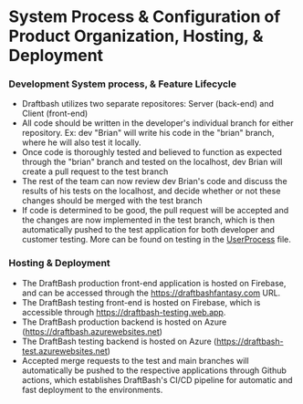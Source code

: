 # System Process & Configuration of Product Organization, Hosting, & Deployment

### Development System process, & Feature Lifecycle
- Draftbash utilizes two separate repositores: Server (back-end) and Client (front-end)
- All code should be written in the developer's individual branch for either repository. Ex: dev "Brian" will write his code in the "brian" branch, where he will also test it locally.
- Once code is thoroughly tested and believed to function as expected through the "brian" branch and tested on the localhost, dev Brian will create a pull request to the test branch
- The rest of the team can now review dev Brian's code and discuss the results of his tests on the localhost, and decide whether or not these changes should be merged with the test branch
- If code is determined to be good, the pull request will be accepted and the changes are now implemented in the test branch, which is then automatically pushed to the test application for 
  both developer and customer testing. More can be found on testing in the [UserProcess](UserProcess.md) file.

### Hosting & Deployment
- The DraftBash production front-end application is hosted on Firebase, and can be accessed through the https://draftbashfantasy.com URL.
- The DraftBash testing front-end is hosted on Firebase, which is accessible through https://draftbash-testing.web.app.
- The DraftBash production backend is hosted on Azure (https://draftbash.azurewebsites.net)
- The DraftBash testing backend is hosted on Azure (https://draftbash-test.azurewebsites.net)
- Accepted merge requests to the test and main branches will automatically be pushed to the respective applications through Github actions, which establishes DraftBash's CI/CD pipeline for 
  automatic and fast deployment to the environments.
